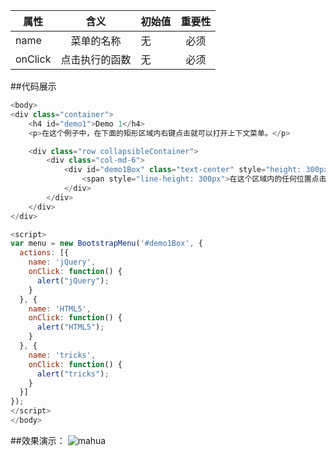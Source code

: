 

|      属性     |     含义      |      初始值     |    重要性      |
| ------------- |:-------------:| ------------- |:-------------:|
| name     |菜单的名称 |  无     |必须 | 
| onClick     |点击执行的函数 |  无     |必须 | 



##代码展示
```javascript
<body>
<div class="container">
	<h4 id="demo1">Demo 1</h4>
	<p>在这个例子中，在下面的矩形区域内右键点击就可以打开上下文菜单。</p>

	<div class="row collapsibleContainer">
		<div class="col-md-6">
			<div id="demo1Box" class="text-center" style="height: 300px; border:1px solid #ddd">
				<span style="line-height: 300px">在这个区域内的任何位置点击右键</span>
			</div>
		</div>
	</div>
</div>

<script>
var menu = new BootstrapMenu('#demo1Box', {
  actions: [{
	name: 'jQuery',
	onClick: function() {
	  alert("jQuery");
	}
  }, {
	name: 'HTML5',
	onClick: function() {
	  alert("HTML5");
	}
  }, {
	name: 'tricks',
	onClick: function() {
	  alert("tricks");
	}
  }]
});
</script>
</body>
```
##效果演示：
![mahua](http://myweb-10017157.file.myqcloud.com/gif/131171306754898987.gif)
